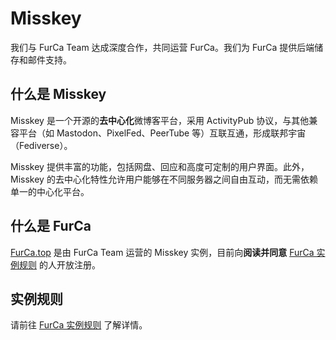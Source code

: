 # Misskey

我们与 FurCa Team 达成深度合作，共同运营 FurCa。我们为 FurCa 提供后端储存和邮件支持。

## 什么是 Misskey

Misskey 是一个开源的**去中心化**微博客平台，采用 ActivityPub 协议，与其他兼容平台（如 Mastodon、PixelFed、PeerTube 等）互联互通，形成联邦宇宙（Fediverse）。

Misskey 提供丰富的功能，包括网盘、回应和高度可定制的用户界面。此外，Misskey 的去中心化特性允许用户能够在不同服务器之间自由互动，而无需依赖单一的中心化平台。

## 什么是 FurCa

[FurCa.top](https://furca.top/) 是由 FurCa Team 运营的 Misskey 实例，目前向**阅读并同意** [FurCa 实例规则](https://furca.top/@admin/pages/1734959839576) 的人开放注册。

## 实例规则

请前往 [FurCa 实例规则](https://furca.top/@admin/pages/1734959839576) 了解详情。
